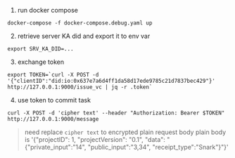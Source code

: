 1. run docker compose

```shell
docker-compose -f docker-compose.debug.yaml up
```

2. retrieve server KA did and export it to env var

```shell
export SRV_KA_DID=...
```

3. exchange token

```shell
export TOKEN=`curl -X POST -d '{"clientID":"did:io:0x637e7a6d4ff1da58d17ede9785c21d7837bec429"}' http://127.0.0.1:9000/issue_vc | jq -r .token`
```

4. use token to commit task

```shell
curl -X POST -d 'cipher text' --header "Authorization: Bearer $TOKEN"  http://127.0.0.1:9000/message
```

> need replace `cipher text` to encrypted plain request body
> plain body is '{"projectID": 1, "projectVersion": "0.1", "data": "{\"private_input\":\"14\", \"public_input\":\"3,34\", \"receipt_type\":\"Snark\"}"}'
